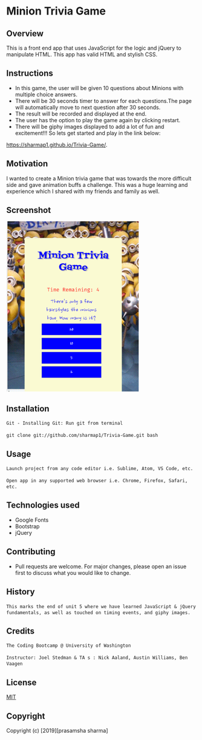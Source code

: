 # Minion Trivia Game

## Overview

This is a front end app that uses JavaScript for the logic and jQuery to manipulate HTML. This app has valid HTML and stylish CSS.

## Instructions

- In this game, the user will be given 10 questions about Minions with multiple choice answers.
- There will be 30 seconds timer to answer for each questions.The page will automatically move to next question after 30 seconds.
- The result will be recorded and displayed at the end.
- The user has the option to play the game again by clicking restart.
- There will be giphy images displayed to add a lot of fun and excitement!!! So lets get started and play in the link below:

https://sharmap1.github.io/Trivia-Game/.

## Motivation

I wanted to create a Minion trivia game that was towards the more difficult side and gave animation buffs a challenge. This was a huge learning and experience which I shared with my friends and family as well.

## Screenshot

<img src="assets/images/screenshot.png" width="350" height="450">

## Installation

```
Git - Installing Git: Run git from terminal

git clone git://github.com/sharmap1/Trivia-Game.git bash

```

## Usage

```
Launch project from any code editor i.e. Sublime, Atom, VS Code, etc.

Open app in any supported web browser i.e. Chrome, Firefox, Safari, etc.
```

## Technologies used

- Google Fonts
- Bootstrap
- jQuery

## Contributing

- Pull requests are welcome. For major changes, please open an issue first
  to discuss what you would like to change.

## History

```
This marks the end of unit 5 where we have learned JavaScript & jQuery
fundamentals, as well as touched on timing events, and giphy images.
```

## Credits

```
The Coding Bootcamp @ University of Washington

Instructor: Joel Stedman & TA s : Nick Aaland, Austin Williams, Ben Vaagen
```

## License

[MIT](https://choosealicense.com/licenses/mit/)

## Copyright

Copyright (c) [2019][prasamsha sharma]
